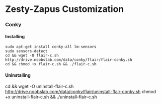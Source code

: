 # Zesty-Zapus Customization

### Conky

#### Installing
```
sudo apt-get install conky-all lm-sensors
sudo sensors-detect
cd && wget -O flair-c.sh http://drive.noobslab.com/data/conky/flair/flair-conky.sh
cd && chmod +x flair-c.sh && ./flair-c.sh
```
#### Uninstalling
cd && wget -O uninstall-flair-c.sh http://drive.noobslab.com/data/conky/flair/uninstall-flair-conky.sh
chmod +x uninstall-flair-c.sh && ./uninstall-flair-c.sh

